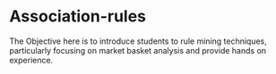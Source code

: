 # Association-rules
The Objective here is to introduce students to rule mining techniques, particularly focusing on market basket analysis and provide hands on experience.
